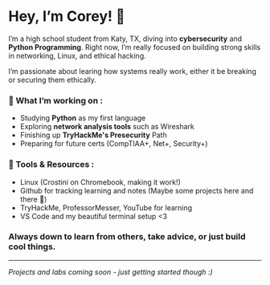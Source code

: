 # Hey, I’m Corey! 👋

I’m a high school student from Katy, TX, diving into **cybersecurity** and **Python Programming**.
Right now, I’m really focused on building strong skills in networking, Linux, and ethical hacking.

I’m passionate about learing how systems really work, either it be breaking or securing them ethically.  

### 🧠 What I’m working on :  
- Studying **Python** as my first language
- Exploring **network analysis tools** such as Wireshark
- Finishing up **TryHackMe's Presecurity** Path
- Preparing for future certs (CompTIAA+, Net+, Security+)

### 🔧 Tools & Resources :
- Linux (Crostini on Chromebook, making it work!)
- Github for tracking learning and notes (Maybe some projects here and there 👀)
- TryHackMe, ProfessorMesser, YouTube for learning
- VS Code and my beautiful terminal setup <3
  
### Always down to learn from others, take advice, or just build cool things.  

---

*Projects and labs coming soon - just getting started though :)*
